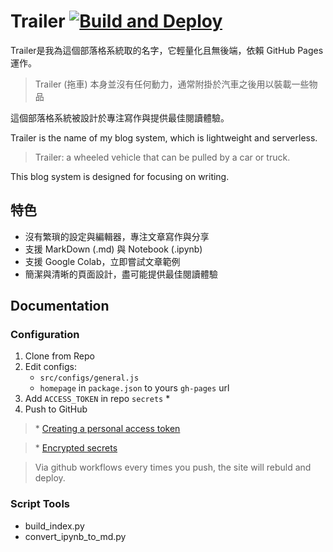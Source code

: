 # Trailer [![Build and Deploy](https://github.com/p208p2002/blog/actions/workflows/main.yml/badge.svg)](https://github.com/p208p2002/blog/actions/workflows/main.yml)

Trailer是我為這個部落格系統取的名字，它輕量化且無後端，依賴 GitHub Pages 運作。
> Trailer (拖車) 本身並沒有任何動力，通常附掛於汽車之後用以裝載一些物品

這個部落格系統被設計於專注寫作與提供最佳閱讀體驗。

Trailer is the name of my blog system, which is lightweight and serverless.
> Trailer: a wheeled vehicle that can be pulled by a car or truck.

This blog system is designed for focusing on writing.

## 特色
- 沒有繁瑣的設定與編輯器，專注文章寫作與分享
- 支援 MarkDown (.md) 與 Notebook (.ipynb)
- 支援 Google Colab，立即嘗試文章範例
- 簡潔與清晰的頁面設計，盡可能提供最佳閱讀體驗

## Documentation
### Configuration
1. Clone from Repo
2. Edit configs:
    - `src/configs/general.js`
    - `homepage` in `package.json` to yours `gh-pages` url
3. Add `ACCESS_TOKEN` in repo `secrets` *
4. Push to GitHub

> \* [Creating a personal access token](https://docs.github.com/en/github/authenticating-to-github/creating-a-personal-access-token)

> \* [Encrypted secrets](https://docs.github.com/en/actions/reference/encrypted-secrets)

> Via github workflows every times you push, the site will rebuld and deploy.

### Script Tools
- build_index.py
- convert_ipynb_to_md.py
